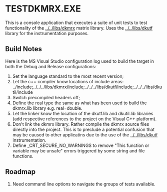 # TESTDKMRX.EXE

This is a console application that executes a suite of unit tests to test functionality of the [../../libs/dkmrx](../../libs/dkmrx) matrix library. Uses the [../../libs/dkutf](../../libs/dkutf) library for the instrumentation purposes.

## Build Notes

Here is the MS Visual Studio configuration log used to build the target in both the Debug and Release configurations:
1. Set the language standard to the most recent version;
2. Let the c++ compiler know locations of include areas: ../include;../../../libs/dkmrx/include;../../../libs/dkutf/include;../../../libs/dkutil/include
3. Switch precompiled headers off;
4. Define the real type the same as what has been used to build the dkmrx.lib library e.g. real=double.
5. Let the linker know the location of the dkutf.lib and dkutil.lib libraries (add respective references to the project on the Visual C++ platform).
6. Don't link the dkmrx library. Rather compile the dkmrx source files directly into the project. This is to preclude a potential confusion that may be caused to other applicatins due to the use of the [../../libs/dkutf](../../libs/dkutf) instrumentation.
7. Define _CRT_SECURE_NO_WARNINGS to remove "This function or variable may be unsafe" errors triggered by some string and file functions.


## Roadmap
1. Need command line options to navigate the groups of tests available.
